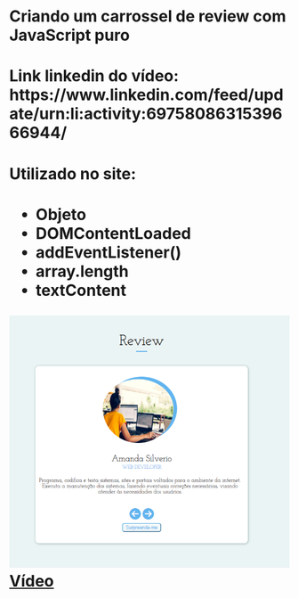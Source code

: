 <h1> Criando um carrossel de review com JavaScript puro <h1>

<h1> Link linkedin do vídeo: https://www.linkedin.com/feed/update/urn:li:activity:6975808631539666944/ <h1>

<h1> Utilizado no site:<h1>
<ul>
  <li>Objeto</li>
  <li>DOMContentLoaded</li>
  <li>addEventListener()</li>
  <li>array.length</li>
  <li>textContent</li>
</ul>

![alt-text](https://github.com/wevertonsantos/carrossel-Review/blob/main/review.png)
  <br>
[Vídeo](https://github.com/wevertonsantos/carrossel-Review/blob/main/projetoreview.wmv)

